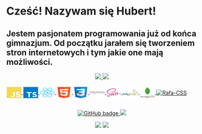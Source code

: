 # Cześć! Nazywam się Hubert!

## Jestem pasjonatem programowania już od końca gimnazjum. Od początku jarałem się tworzeniem stron internetowych i tym jakie one mają możliwości.
<div align="center" style="display: inline_block">
  <a href="https://github.com/hugobosy">
  <img height="180em" src="https://github-readme-stats.vercel.app/api?username=hugobosy&show_icons=true&theme=dracula&include_all_commits=true&count_private=true"/>
  <img height="180em" src="https://github-readme-stats.vercel.app/api/top-langs/?username=hugobosy&layout=compact&langs_count=7&theme=dracula"/>
</div>

<div style="display: inline_block"><br>
  <img align="center" alt="Rafa-Js" height="30" width="40" src="https://raw.githubusercontent.com/devicons/devicon/master/icons/javascript/javascript-plain.svg">
  <img align="center" alt="Rafa-Ts" height="30" width="40" src="https://raw.githubusercontent.com/devicons/devicon/master/icons/typescript/typescript-plain.svg">
  <img align="center" alt="Rafa-React" height="30" width="40" src="https://raw.githubusercontent.com/devicons/devicon/master/icons/react/react-original.svg">
  <img align="center" alt="Rafa-HTML" height="30" width="40" src="https://raw.githubusercontent.com/devicons/devicon/master/icons/html5/html5-original.svg">
  <img align="center" alt="Rafa-CSS" height="30" width="40" src="https://raw.githubusercontent.com/devicons/devicon/master/icons/css3/css3-original.svg">
  <img align="center" alt="Rafa-CSS" height="30" width="40" src="https://raw.githubusercontent.com/devicons/devicon/master/icons/express/express-original-wordmark.svg">
  <img align="center" alt="Rafa-CSS" height="30" width="40" src="https://raw.githubusercontent.com/devicons/devicon/master/icons/sass/sass-original.svg">
  <img align="center" alt="Rafa-CSS" height="30" width="40" src="https://raw.githubusercontent.com/devicons/devicon/master/icons/mysql/mysql-original-wordmark.svg">
  <img align="center" alt="Rafa-CSS" height="30" width="40" src="https://raw.githubusercontent.com/devicons/devicon/master/icons/mongodb/mongodb-original-wordmark.svg">
  <img align="center" alt="Rafa-CSS" height="30" width="40" src="https://www.vectorlogo.zone/logos/git-scm/git-scm-icon.svg">
  
  
  ##
  
  <div>
    <p align="center">
  <a href="https://github.com/hugobosy?tab=followers">
    <img src="https://img.shields.io/github/followers/hugobosy?label=Followers&logo=GitHub&style=for-the-badge" alt="GitHub badge" />
  </a>
  <a href="http://youtube.com/@hugobosy?sub_confirmation=1">
    <img src="https://img.shields.io/youtube/channel/subscribers/UCX-JjxQAc9wopjlCptpiq7w?label=YouTube&logo=YouTube&style=for-the-badge" />
  </a>
</p>
  </div>
  
<div align="center">  
  <a href = "mailto:hkliszcz@gmail.com"><img src="https://img.shields.io/badge/-Gmail-%23333?style=for-the-badge&logo=gmail&logoColor=white" target="_blank"></a>
  <a href="https://www.linkedin.com/in/hubert-kliszcz-4a0a18169" target="_blank"><img src="https://img.shields.io/badge/-LinkedIn-%230077B5?style=for-the-badge&logo=linkedin&logoColor=white" target="_blank"></a> 
 
</div>
